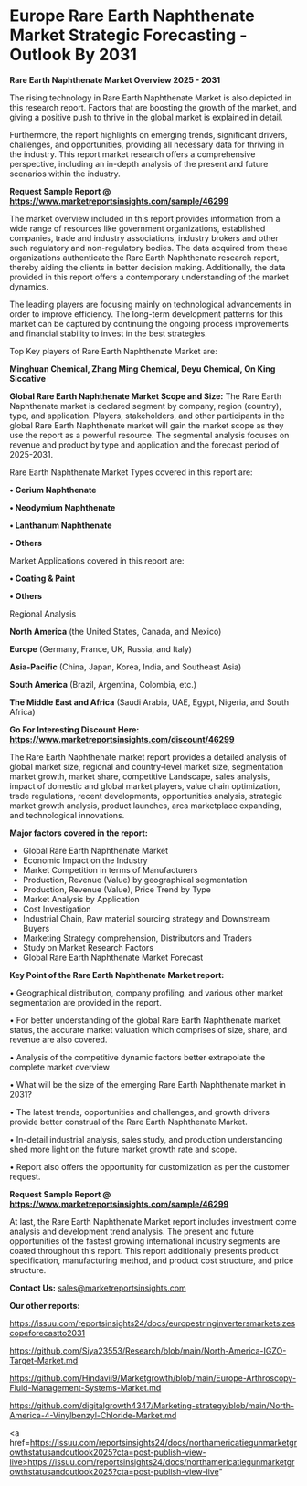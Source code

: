 # Europe Rare Earth Naphthenate Market Strategic Forecasting - Outlook By 2031

<Strong> Rare Earth Naphthenate Market Overview 2025 - 2031</strong>

The rising technology in Rare Earth Naphthenate Market is also depicted in this research report. Factors that are boosting the growth of the market, and giving a positive push to thrive in the global market is explained in detail.

Furthermore, the report highlights on emerging trends, significant drivers, challenges, and opportunities, providing all necessary data for thriving in the industry. This report market research offers a comprehensive perspective, including an in-depth analysis of the present and future scenarios within the industry.

<strong>Request Sample Report @ <a href=https://www.marketreportsinsights.com/sample/46299>https://www.marketreportsinsights.com/sample/46299</a></strong>

The market overview included in this report provides information from a wide range of resources like government organizations, established companies, trade and industry associations, industry brokers and other such regulatory and non-regulatory bodies. The data acquired from these organizations authenticate the Rare Earth Naphthenate research report, thereby aiding the clients in better decision making. Additionally, the data provided in this report offers a contemporary understanding of the market dynamics.

The leading players are focusing mainly on technological advancements in order to improve efficiency. The long-term development patterns for this market can be captured by continuing the ongoing process improvements and financial stability to invest in the best strategies.

Top Key players of Rare Earth Naphthenate Market are:

<strong>Minghuan Chemical, Zhang Ming Chemical, Deyu Chemical, On King Siccative</strong>

<strong><b>Global Rare Earth Naphthenate Market Scope and Size:</b></strong>
The Rare Earth Naphthenate market is declared segment by company, region (country), type, and application. Players, stakeholders, and other participants in the global Rare Earth Naphthenate market will gain the market scope as they use the report as a powerful resource. The segmental analysis focuses on revenue and product by type and application and the forecast period of 2025-2031.

Rare Earth Naphthenate Market Types covered in this report are:

<strong>•  Cerium Naphthenate

•  Neodymium Naphthenate

•  Lanthanum Naphthenate

•  Others</strong>

Market Applications covered in this report are:

<strong>•  Coating & Paint

•  Others</strong> 

Regional Analysis

<strong>North America</strong> (the United States, Canada, and Mexico)

<strong>Europe</strong> (Germany, France, UK, Russia, and Italy)

<strong>Asia-Pacific</strong> (China, Japan, Korea, India, and Southeast Asia)

<strong>South America</strong> (Brazil, Argentina, Colombia, etc.)

<strong>The Middle East and Africa</strong> (Saudi Arabia, UAE, Egypt, Nigeria, and South Africa)

<strong>Go For Interesting Discount Here: <a href=https://www.marketreportsinsights.com/discount/46299>https://www.marketreportsinsights.com/discount/46299</a></strong>

The Rare Earth Naphthenate market report provides a detailed analysis of global market size, regional and country-level market size, segmentation market growth, market share, competitive Landscape, sales analysis, impact of domestic and global market players, value chain optimization, trade regulations, recent developments, opportunities analysis, strategic market growth analysis, product launches, area marketplace expanding, and technological innovations.

<strong><b>Major factors covered in the report:</b></strong>
<ul>
  <li>Global Rare Earth Naphthenate Market </li>
  <li>Economic Impact on the Industry</li>
  <li>Market Competition in terms of Manufacturers</li>
  <li>Production, Revenue (Value) by geographical segmentation</li>
  <li>Production, Revenue (Value), Price Trend by Type</li>
  <li>Market Analysis by Application</li>
  <li>Cost Investigation</li>
  <li>Industrial Chain, Raw material sourcing strategy and Downstream Buyers</li>
  <li>Marketing Strategy comprehension, Distributors and Traders</li>
  <li>Study on Market Research Factors</li>
  <li>Global Rare Earth Naphthenate Market Forecast</li>
</ul>

<strong><b>Key Point of the Rare Earth Naphthenate Market report:</b></strong>

• Geographical distribution, company profiling, and various other market segmentation are provided in the report.

• For better understanding of the global Rare Earth Naphthenate market status, the accurate market valuation which comprises of size, share, and revenue are also covered.

• Analysis of the competitive dynamic factors better extrapolate the complete market overview

• What will be the size of the emerging Rare Earth Naphthenate market in 2031?

• The latest trends, opportunities and challenges, and growth drivers provide better construal of the Rare Earth Naphthenate Market.

• In-detail industrial analysis, sales study, and production understanding shed more light on the future market growth rate and scope.

• Report also offers the opportunity for customization as per the customer request.

<strong>Request Sample Report @ <a href=https://www.marketreportsinsights.com/sample/46299>https://www.marketreportsinsights.com/sample/46299</a></strong>

At last, the Rare Earth Naphthenate Market report includes investment come analysis and development trend analysis. The present and future opportunities of the fastest growing international industry segments are coated throughout this report. This report additionally presents product specification, manufacturing method, and product cost structure, and price structure.

<strong>Contact Us:</strong>
sales@marketreportsinsights.com

<strong>Our other reports:</strong>

<a href=https://issuu.com/reportsinsights24/docs/europestringinvertersmarketsizescopeforecastto2031>https://issuu.com/reportsinsights24/docs/europestringinvertersmarketsizescopeforecastto2031</a>

<a href=https://github.com/Siya23553/Research/blob/main/North-America-IGZO-Target-Market.md>https://github.com/Siya23553/Research/blob/main/North-America-IGZO-Target-Market.md</a>

<a href=https://github.com/Hindavii9/Marketgrowth/blob/main/Europe-Arthroscopy-Fluid-Management-Systems-Market.md>https://github.com/Hindavii9/Marketgrowth/blob/main/Europe-Arthroscopy-Fluid-Management-Systems-Market.md</a>

<a href=https://github.com/digitalgrowth4347/Marketing-strategy/blob/main/North-America-4-Vinylbenzyl-Chloride-Market.md>https://github.com/digitalgrowth4347/Marketing-strategy/blob/main/North-America-4-Vinylbenzyl-Chloride-Market.md</a>

<a href=https://issuu.com/reportsinsights24/docs/northamericatiegunmarketgrowthstatusandoutlook2025?cta=post-publish-view-live>https://issuu.com/reportsinsights24/docs/northamericatiegunmarketgrowthstatusandoutlook2025?cta=post-publish-view-live</a>"
